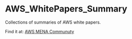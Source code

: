 # AWS_WhitePapers_Summary



Collections of summaries of AWS white papers. 



Find it at:  <a href="https://dev.to/awsmenacommunity"> AWS MENA Communuty </a>

  
  
  
  
  
  
  
